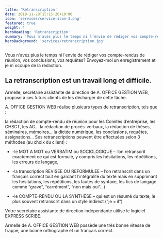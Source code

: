 ```yaml
---
title: 'Retranscription'
date: 2018-11-28T15:15:26+10:00
icon: 'services/service-icon-3.png'
featured: true
weight: 4
heroHeading: 'Retranscription'
summary: 'Vous n’avez plus le temps ni l’envie de rédiger vos compte-rendus de réunion, vos conclusions, vos requêtes? Envoyez-moi un enregistrement et je m’occupe de la rédaction'
heroBackground: 'services/retranscription.jpg'
---
```


Vous n'avez plus le temps ni l'envie de rédiger vos compte-rendus de réunion, vos conclusions, vos requêtes? Envoyez-moi un enregistrement et je m´occupe de la rédaction.

## La retranscription est un travail long et difficile.

Armelle, secrétaire assistante de direction de A. OFFICE GESTION WEB, propose à ses futurs clients de les décharger de cette tâche.

A. OFFICE GESTION WEB réalise plusieurs types de retranscription, tels que :

la rédaction de compte-rendu de réunion pour les Comités d’entreprise, les CHSCT, les AG…
la rédaction de procès-verbaux,
la rédaction de thèses, séminaires, mémoires…
la dictée numérique,
les conclusions, requêtes, assignations…
Ses retranscriptions peuvent être effectuées selon 3 méthodes (au choix du client) :

- -le MOT A MOT ou VERBATIM ou SOCIOLOGIQUE – l’on retranscrit exactement ce qui est formulé, y compris les hésitations, les répétitions, les erreurs de langage,

- -la transcription REVISEE OU REFORMULEE – l’on retranscrit dans un français correct tout en gardant l’intégralité du texte mais en supprimant les hésitations, les répétitions, les fautes de syntaxe, les tics de langage comme “grave”, “carrément”, “non mais oui”…)

- -le COMPTE-RENDU OU LA SYNTHESE – qui est un résumé du texte, le plus souvent retranscrit dans un style indirect (“je = il”)


Votre secrétaire assistante de direction indépendante utilise le logiciel EXPRESS SCRIBE.

Armelle de A. OFFICE GESTION WEB possède une très bonne vitesse de frappe, une bonne orthographe et un français correct.


